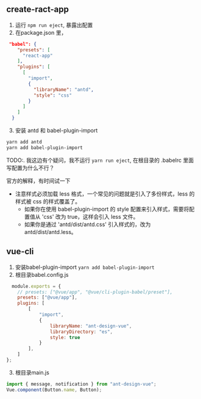 ## create-ract-app
1. 运行 `npm run eject`, 暴露出配置
2. 在package.json 里， 
```json
 "babel": {
    "presets": [
      "react-app"
    ],
    "plugins": [
      [
        "import",
        {
          "libraryName": "antd",
          "style": "css"
        }
      ]
    ]
  }
```
3. 安装 antd 和 babel-plugin-import

```bash
yarn add antd
yarn add babel-plugin-import
```

TODO:. 我这边有个疑问，我不运行 `yarn run eject`, 在根目录的 .babelrc 里面写配置为什么不行？

官方的解释，有时间试一下
- 注意样式必须加载 less 格式，一个常见的问题就是引入了多份样式，less 的样式被 css 的样式覆盖了。
  - 如果你在使用 babel-plugin-import 的 style 配置来引入样式，需要将配置值从 'css' 改为 true，这样会引入 less 文件。
  - 如果你是通过 'antd/dist/antd.css' 引入样式的，改为 antd/dist/antd.less。

## vue-cli

1. 安装babel-plugin-import `yarn add babel-plugin-import`
2. 根目录babel.config.js
```javascript
  module.exports = {
	// presets: ["@vue/app", "@vue/cli-plugin-babel/preset"],
	presets: ["@vue/app"],
	plugins: [
		[
			"import",
			{
				libraryName: "ant-design-vue",
				libraryDirectory: "es",
				style: true
			}
		],
	]
};

```

3.  根目录main.js

```javascript
import { message, notification } from "ant-design-vue";
Vue.component(Button.name, Button);
```